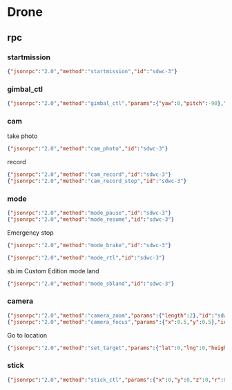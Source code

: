 # Drone

## rpc

### startmission

```json
{"jsonrpc":"2.0","method":"startmission","id":"sdwc-3"}
```

### gimbal_ctl

```json
{"jsonrpc":"2.0","method":"gimbal_ctl","params":{"yaw":0,"pitch":-90},"id":"sdwc-3"}
```

### cam

take photo

```json
{"jsonrpc":"2.0","method":"cam_photo","id":"sdwc-3"}
```

record

```json
{"jsonrpc":"2.0","method":"cam_record","id":"sdwc-3"}
{"jsonrpc":"2.0","method":"cam_record_stop","id":"sdwc-3"}
```

### mode

```json
{"jsonrpc":"2.0","method":"mode_pause","id":"sdwc-3"}
{"jsonrpc":"2.0","method":"mode_resume","id":"sdwc-3"}
```

Emergency stop

```json
{"jsonrpc":"2.0","method":"mode_brake","id":"sdwc-3"}
```

```json
{"jsonrpc":"2.0","method":"mode_rtl","id":"sdwc-3"}
```

sb.im Custom Edition mode land

```json
{"jsonrpc":"2.0","method":"mode_sbland","id":"sdwc-3"}
```

### camera

```json
{"jsonrpc":"2.0","method":"camera_zoom","params":{"length":2},"id":"sdwc-3"}
{"jsonrpc":"2.0","method":"camera_focus","params":{"x":0.5,"y":0.5},"id":"sdwc-3"}
```

Go to location

```json
{"jsonrpc":"2.0","method":"set_target","params":{"lat":0,"lng":0,"height":0},"id":"sdwc-3"}
```

### stick

```json
{"jsonrpc":"2.0","method":"stick_ctl","params":{"x":0,"y":0,"z":0,"r":0},"id":"sdwc-3"}
```

